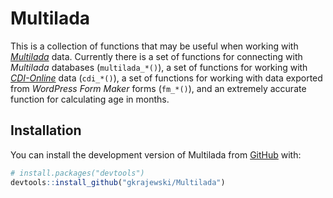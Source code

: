 
# Multilada

<!-- badges: start -->
<!-- badges: end -->

This is a collection of functions that may be useful when working with [*Multilada*](https://multilada.pl) data.
Currently there is a set of functions for connecting with *Multilada* databases (`multilada_*()`),
a set of functions for working with [*CDI-Online*](https://github.com/gkrajewski/CDI-online) data (`cdi_*()`),
a set of functions for working with data exported from *WordPress Form Maker* forms (`fm_*()`), and
an extremely accurate function for calculating age in months.

## Installation

You can install the development version of Multilada from [GitHub](https://github.com/) with:

``` r
# install.packages("devtools")
devtools::install_github("gkrajewski/Multilada")
```

